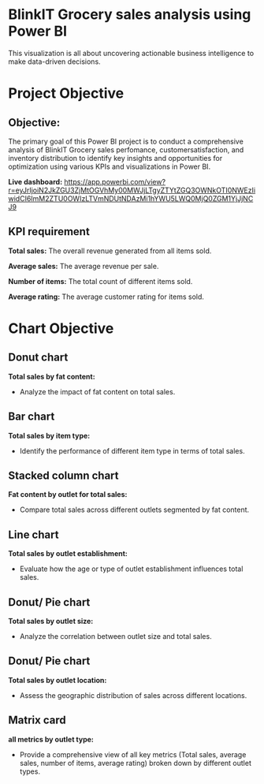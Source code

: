 # BlinkIT Grocery sales analysis using Power BI 
This visualization is all about uncovering actionable business intelligence to make data-driven decisions.


# Project Objective

## Objective:
The primary goal of this Power BI project is to conduct a comprehensive analysis of BlinkIT Grocery sales perfomance, customersatisfaction, and inventory distribution to identify key insights and opportunities for optimization using various KPIs and visualizations in Power BI.


**Live dashboard:** 
https://app.powerbi.com/view?r=eyJrIjoiN2JkZGU3ZjMtOGVhMy00MWJjLTgyZTYtZGQ3OWNkOTI0NWEzIiwidCI6ImM2ZTU0OWIzLTVmNDUtNDAzMi1hYWU5LWQ0MjQ0ZGM1YjJjNCJ9

## KPI requirement

**Total sales:** The overall revenue generated from all items sold.

**Average sales:** The average revenue per sale.

**Number of items:** The total count of different
items sold.

**Average rating:** The average customer rating for items sold.

# Chart Objective
## Donut chart
**Total sales by fat content:** 
- Analyze the impact of fat content on total sales.

## Bar chart
**Total sales by item type:** 
- Identify the performance of different item type in terms of total sales.

## Stacked column chart
**Fat content by outlet for total sales:** 
- Compare total sales across different outlets segmented by fat content.

## Line chart
**Total sales by outlet establishment:** 
- Evaluate how the age or type of outlet establishment
influences total sales.

## Donut/ Pie chart
**Total sales by outlet size:** 
- Analyze the correlation between outlet size and total sales.

## Donut/ Pie chart
**Total sales by outlet location:** 
- Assess the geographic distribution of sales across different locations.

## Matrix card
**all metrics by outlet type:** 
- Provide a comprehensive view of all key metrics (Total sales, average sales, number of items, 
average rating) broken down by different outlet types.
